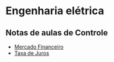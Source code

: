 # Engenharia elétrica

## Notas de aulas de Controle
- [Mercado Financeiro](artigos/artigo2.md)
- [Taxa de Juros](#)
